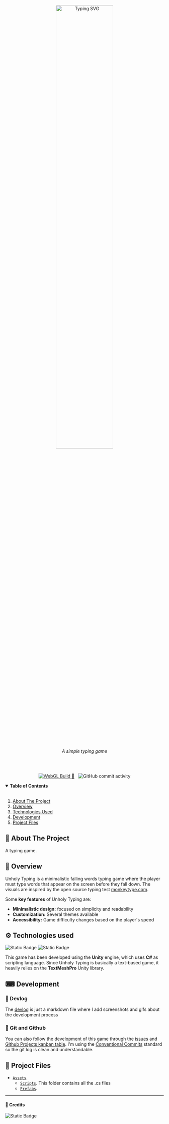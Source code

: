 ﻿<br>
<br>
<div align="center">

<!-- img src="media/ph_logo.png" width=200/ -->


<a href="https://cakeneka.github.io/Unholy-Typing"><img src="https://readme-typing-svg.demolab.com?font=Roboto+Mono&weight=500&size=30&pause=1000&color=E2B714&background=37373700&center=true&vCenter=true&repeat=false&random=true&height=80&lines=Unholy+%E2%9B%A7+Typing" alt="Typing SVG" width="60%" /></a>

_A simple typing game_

</div>
<br>
<br>

<div align="center">

[![WebGL Build 🖤](https://github.com/CakeNeka/Unholy-Typing/actions/workflows/main.yml/badge.svg)](https://github.com/CakeNeka/Unholy-Typing/actions/workflows/main.yml)&nbsp;&nbsp;
![GitHub commit activity](https://img.shields.io/github/commit-activity/t/cakeneka/unholy-typing)


</div>

<details open="open">
  <summary><b>Table of Contents</b></summary>

<br>

1. [About The Project](#-about-the-project)
2. [Overview](#-overview)
3. [Technologies Used](#%EF%B8%8F-technologies-used)
4. [Development](#-development)
5. [Project Files](#-project-files)
  
</details>

## 📜 About The Project

A typing game.

## 🎨 Overview

Unholy Typing is a minimalistic falling words typing game where the player must type words that appear on the screen before they fall down. The visuals are inspired by the open source typing test [monkeytype.com][monkeytype-gh].

Some **key features** of Unholy Typing are:

- **Minimalistic design:** focused on simplicity and readability
- **Customization:** Several themes available
- **Accessibility:** Game difficulty changes based on the player's speed

## ⚙️ Technologies used

![Static Badge](https://img.shields.io/badge/Unity-100000?style=flat&logo=unity) 
![Static Badge](https://img.shields.io/badge/C%23-239120?style=flat&logo=c-sharp&logoColor=white)

This game has been developed using the **Unity** engine, which uses **C#** as scripting language. Since Unholy Typing is basically a text-based game, it heavily relies on the **TextMeshPro** Unity library. 

## ⌨ Development

### 📅 Devlog

The [devlog](./devlog.md) is just a markdown file where I add screenshots and gifs about the development process

### 🐙 Git and Github

You can also follow the development of this game through the [issues][gh-issues] and [Github Projects kanban table][gh-projects].
I'm using the [Conventional Commits][conventional-commits] standard so the git log is clean and understandable.

## 💾 Project Files

- [`Assets`](./Assets/). 
    - [`Scripts`](./Assets/Scripts/). This folder contains all the .cs files
    - [`Prefabs`](./Assets/Prefabs/). 


---

#### 🖤 Credits

![Static Badge](https://img.shields.io/badge/Made_without_🧠_by-Martina_Victoria-pink)


[gh-issues]: https://github.com/CakeNeka/Unholy-Typing/issues
[gh-projects]: https://github.com/users/CakeNeka/projects/5/views/1
[conventional-commits]: https://www.conventionalcommits.org/en/v1.0.0/
[monkeytype-gh]: https://github.com/monkeytypegame/monkeytype
[keyboard-icon]: https://fonts.google.com/icons?selected=Material+Symbols+Outlined:keyboard_alt:FILL@0;wght@400;GRAD@0;opsz@48&icon.query=keyboard&icon.size=512&icon.color=%23e2b714
